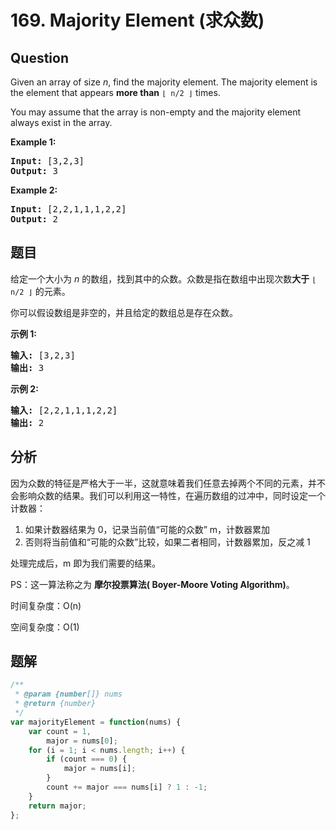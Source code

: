 # 169. Majority Element (求众数)

## Question

Given an array of size _n_, find the majority element. The majority element is the element that appears **more than** `⌊ n/2 ⌋` times.

You may assume that the array is non-empty and the majority element always exist in the array.

**Example 1:**

<pre><strong>Input:</strong> [3,2,3]
<strong>Output:</strong> 3</pre>

**Example 2:**

<pre><strong>Input:</strong> [2,2,1,1,1,2,2]
<strong>Output:</strong> 2
</pre>

## 题目

给定一个大小为 _n_ 的数组，找到其中的众数。众数是指在数组中出现次数**大于** `⌊ n/2 ⌋` 的元素。

你可以假设数组是非空的，并且给定的数组总是存在众数。

**示例 1:**

<pre><strong>输入:</strong> [3,2,3]
<strong>输出:</strong> 3</pre>

**示例 2:**

<pre><strong>输入:</strong> [2,2,1,1,1,2,2]
<strong>输出:</strong> 2
</pre>

## 分析

因为众数的特征是严格大于一半，这就意味着我们任意去掉两个不同的元素，并不会影响众数的结果。我们可以利用这一特性，在遍历数组的过冲中，同时设定一个计数器：

1. 如果计数器结果为 0，记录当前值“可能的众数” m，计数器累加
2. 否则将当前值和“可能的众数”比较，如果二者相同，计数器累加，反之减 1

处理完成后，m 即为我们需要的结果。

PS：这一算法称之为 **摩尔投票算法( Boyer-Moore Voting Algorithm)**。

时间复杂度：O(n)

空间复杂度：O(1)

## 题解

```javascript
/**
 * @param {number[]} nums
 * @return {number}
 */
var majorityElement = function(nums) {
    var count = 1,
        major = nums[0];
    for (i = 1; i < nums.length; i++) {
        if (count === 0) {
            major = nums[i];
        }
        count += major === nums[i] ? 1 : -1;
    }
    return major;
};
```

